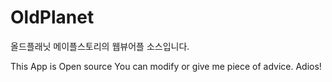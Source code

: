 OldPlanet
=========

올드플래닛 메이플스토리의 웹뷰어플 소스입니다.

This App is Open source
You can modify or give me piece of advice.
Adios!
